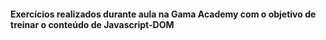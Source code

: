 <h4>Exercícios realizados durante aula na Gama Academy com o objetivo de treinar o conteúdo de Javascript-DOM</h4>
